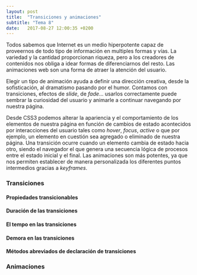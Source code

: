 ```yaml
---
layout: post
title:  "Transiciones y animaciones"
subtitle: "Tema 8"
date:   2017-08-27 12:00:35 +0200
---
```


Todos sabemos que Internet es un medio hiperpotente capaz de proveernos de todo tipo de información en multiples formas y vías. La variedad y la cantidad proporcionan riqueza, pero a los creadores de contenidos nos obliga a idear formas de diferenciarnos del resto. Las animaciones web son una forma de atraer la atención del usuario. 

Elegir un tipo de animación ayuda a definir una dirección creativa, desde la sofisticación, al dramatismo pasando por el humor. Contamos con transiciones, efectos de *slide*, de *fade*... usarlos correctamente puede sembrar la curiosidad del usuario y animarle a continuar navegando por nuestra página.

Desde CSS3 podemos alterar la apariencia y el comportamiento de los elementos de nuestra página en función de cambios de estado acontecidos por interacciones del usuario tales como *hover*, *focus*, *active* o que por ejemplo, un elemento en cuestión sea agregado o eliminado de nuestra página. Una transición ocurre cuando un elemento cambia de estado hacia otro, siendo el navegador el que genera una secuencia lógica de procesos entre el estado inicial y el final. Las animaciones son más potentes, ya que nos permiten establecer de manera personalizada los diferentes puntos intermedios gracias a *keyframes*.

### Transiciones

#### Propiedades transicionables

#### Duración de las transiciones

#### El tempo en las transiciones

#### Demora en las transiciones

#### Métodos abreviados de declaración de transiciones

### Animaciones